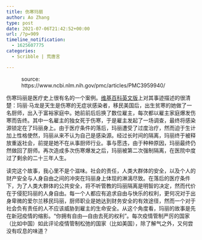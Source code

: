 ```yaml
---
title: 伤寒玛丽
author: Ao Zhang
type: post
date: 2021-07-06T21:42:52+00:00
url: /?p=909
timeline_notification:
  - 1625607775
categories:
  - Scribble | 荒唐言

---
```

 

<div class="wp-block-image">
  <figure class="aligncenter size-large"><img decoding="async" src="https://www.ncbi.nlm.nih.gov/pmc/articles/PMC3959940/bin/AnnGastroenterol-26-132-g001.jpg" alt="" /><figcaption>source: https://www.ncbi.nlm.nih.gov/pmc/articles/PMC3959940/</figcaption></figure>
</div>

伤寒玛丽是医疗史上很有名的一个案例。[维基百科英文版][1]上对其事迹描述的很清楚：玛丽·马龙是天生是伤寒的无症状感染者，移民美国后，出生贫寒的她做了一名厨师，出入于富裕家庭中。她前前后后换了数位雇主，每次都以雇主家庭爆发伤寒而告终。其中一名雇主的独女死于伤寒，于是雇主发起了一场调查，最终将感染源锁定在了玛丽身上。由于医疗条件的落后，玛丽遭受了过度治疗，然而迫于生计加上性格使然，玛丽从来不认为自己是感染源。经过长时间的隔离，玛丽终于被释放重返社会，前提是她不在从事厨师行业。事与愿违，由于种种原因，玛丽最终仍然做回了厨师。再次造成多次伤寒爆发之后，玛丽被第二次强制隔离，在医院中度过了剩余的二十三年人生。

读完这个故事，我心里不是个滋味。社会的责任，人类大群体的安全，以及个人的财产安全与人身自由之间的冲突在玛丽身上体现的淋漓尽致。在落后的医疗条件下，为了人类大群体的公共安全，将不听管教的玛丽隔离是明智的决定，然而代价在于侵犯玛丽的人身自由。每一个人都应有追求自由与快乐的权利，更何况对于出身卑微的爱尔兰移民玛丽，厨师职业是她达到财务安全的有效途径，然而一个对于社会负有责任的人不应该威胁到雇主的生命安全。从这个角度看，玛丽的故事是先在新冠疫情的缩影。“你拥有自由—自由去死的权利”。每次疫情管制严厉的国家（比如中国）如此评论疫情管制松弛的国家（比如美国），除了解气之外，又何尝没有叹息的味道？

 [1]: https://en.wikipedia.org/wiki/Mary_Mallon